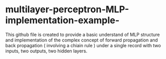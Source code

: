 # multilayer-perceptron-MLP-implementation-example-

This github file is created to provide a basic understand of MLP structure and implementation of the complex concept of forward propagation and back propagation ( involving a chiain rule ) under a single record with two inputs, two outputs, two hidden layers.
